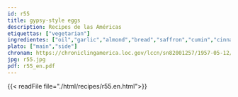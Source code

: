 ```yaml
---
id: r55
title: gypsy-style eggs
description: Recipes de las Américas
etiquettas: ["vegetarian"]
ingredientes: ["oil","garlic","almond","bread","saffron","cumin","cinnamon","water","salt","egg"]
plato: ["main","side"]
chronam: https://chroniclingamerica.loc.gov/lccn/sn82001257/1957-05-12/ed-1/seq-5/
jpg: r55.jpg
pdf: r55_en.pdf
---
```


{{< readFile file="./html/recipes/r55.en.html">}}
